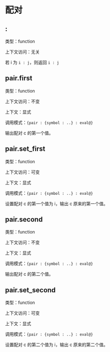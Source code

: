 # 配对

## :

类型：function

上下文访问：无关

若 i 为 `i : j`，则返回 `i : j`

## pair.first

类型：function

上下文访问：不变

上下文：显式

调用模式：`{pair : {symbol : ..} : eval@}`

输出配对 c 的第一个值。

## pair.set_first

类型：function

上下文访问：可变

上下文：显式

调用模式：`{pair : {symbol : ..} : eval@}`

设置配对 c 的第一个值为 i，输出 c 原来的第一个值。

## pair.second

类型：function

上下文访问：不变

上下文：显式

调用模式：`{pair : {symbol : ..} : eval@}`

输出配对 c 的第二个值。

## pair.set_second

类型：function

上下文访问：可变

上下文：显式

调用模式：`{pair : {symbol : ..} : eval@}`

设置配对 c 的第二个值为 i，输出 c 原来的第二个值。
